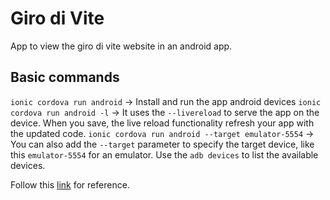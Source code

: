 # Giro di Vite
App to view the giro di vite website in an android app.

## Basic commands
`ionic cordova run android` -> Install and run the app android devices
`ionic cordova run android -l` -> It uses the `--livereload` to serve the app on the device. When you save, the live reload functionality refresh your app with the updated code. 
`ionic cordova run android --target emulator-5554` -> You can also add the `--target` parameter to specify the target device, like this `emulator-5554` for an emulator. Use the `adb devices` to list the available devices. 


Follow this [link](https://ionicframework.com/docs/cli/commands/cordova-run) for reference.
